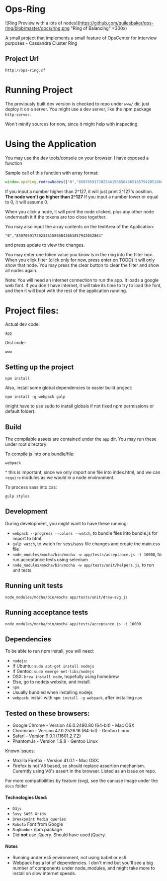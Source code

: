 
# Ops-Ring

![Ring Preview with a lots of nodes](https://github.com/quilesbaker/ops-ring/blob/master/docs/ring.png "Ring of Balancing" =300x)

A small project that implements a small feature of OpsCenter for interview purposes - Cassandra Cluster Ring

## Project Url

`http://ops-ring.cf`

# Running Project

The previously built dev version is checked to repo under `www/` dir, just deploy it on a server.
You might use a dev server, like the npm package `http-server`.

Won't minify sources for now, since it might help with inspecting.

# Using the Application

You may use the dev tools/console on your browser. I have exposed a function

Sample call of this function with array format:

 ```javascript
window.opsRing.redrawNodes(["0","85070591730234615865843651857942052864"]);
 ```

If you input a number higher than 2^127, it will just print 2^127's position.
**The node won't go higher than 2^127**
If you input a number lower or equal to 0, it will assume 0.

When you click a node, it will print the node clicked, plus any other node
underneath it if the tokens are too close together.

You may also input the array contents on the textArea of the Application:

`"0","85070591730234615865843651857942052864"`

and press update to view the changes.

You may enter one token value you know is in the ring into the filter box. When you
click filter (click only for now, press enter on TODO) it will only show that node.
You may press the clear button to clear the filter and show all nodes again.

Note: You will need an internet connection to run the app. It loads a google web font.
If you don't have internet, it will take its time to try to load the font,
and then it will boot with the rest of the application running.

# Project files:

Actual dev code:
```
app
```

Dist code:
```
www
```


## Setting up the project
```
npm install
```
Also, install some global dependencies to easier build project:
```
npm install -g webpack gulp
```
(might have to use sudo to install globals if not fixed npm permissions or default folder).

## Build

The compilable assets are contained under the `app` dir. You may run these under root directory:

To compile js into one bundle/file:
```
webpack
```
^ this is important, since we only import one file into index.html, and we can `require` modules as we would in a node environment.

To process sass into css:
```
gulp styles
```

## Development

During development, you might want to have these running:
- `webpack --progress --colors --watch`, to bundle files into bundle.js for import to html
- `gulp watch`, to watch for scss/sass file changes and create the main.css file
- `node_modules/mocha/bin/mocha -w app/tests/acceptance.js -t 10000`, to run acceptance tests using selenium
- `node_modules/mocha/bin/mocha -w app/tests/unit/helpers.js`, to run unit tests

## Running unit tests
```
node_modules/mocha/bin/mocha app/tests/unit/draw-svg.js
```

## Running acceptance tests
```
node_modules/mocha/bin/mocha app/tests/acceptance.js -t 10000
```

## Dependencies

To be able to run npm install, you will need:

- `nodejs`:
 - If Ubuntu: `sudo apt-get install nodejs`
 - If Gentoo: `sudo emerge net-libs/nodejs`
 - OSX: `brew install node`, hopefully using homebrew
 - Else, go to nodejs website, and install.
- `npm`
 - Usually bundled when installing nodejs
- `webpack`: install with `npm install -g webpack`, after installing `npm`

## Tested on these browsers:

- Google Chrome - Version 46.0.2490.80 (64-bit) - Mac OSX
- Chromium - Version 47.0.2526.16 (64-bit) - Gentoo Linux
- Safari - Version 9.0.1 (11601.2.7.2)
- PhantomJs - Version 1.9.8 - Gentoo Linux

Known issues:

- Mozilla Firefox - Version 41.0.1 - Mac OSX:
 - Firefox is not V8 based, so should replace assertion mechanism. Curerntly using V8's assert in the browser. Listed as an issue on repo.

For more compatibilities by feature (svg), see the caniuse image under the `docs`
folder

#### Technologies Used:
- `D3js`
- `Susy SASS Grids`
- `Breakpoint Media queries`
- `Roboto` Font from Google
- `BigNumber` npm package
- Did **not** use jQuery. Should have used jQuery.

#### Notes

- Running under es5 environment, not using babel or es6
- Webpack has a lot of dependencies. I don't mind but you'll see a big number of components under node_modules, and might take more to install on slow internet speeds.
